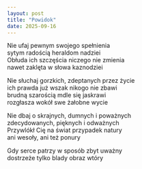 ```yaml
---
layout: post
title: "Powidok"
date: 2025-09-16
---
```


Nie ufaj pewnym swojego spełnienia  
sytym radością heraldom nadziei  
Obłuda ich szczęścia niczego nie zmienia  
nawet zaklęta w słowa kaznodziei

Nie słuchaj gorzkich, zdeptanych przez życie  
ich prawda już wszak nikogo nie zbawi  
brudną szarością mdle się jaskrawi  
rozgłasza wokół swe żałobne wycie

Nie dbaj o skrajnych, dumnych i poważnych  
zdecydowanych, pięknych i odważnych  
Przywlókł Cię na świat przypadek natury  
ani wesoły, ani też ponury

Gdy serce patrzy w sposób zbyt uważny  
dostrzeże tylko blady obraz wtóry